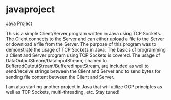 # javaproject
Java Project

This is a simple Client/Server program written in Java using TCP Sockets. The Client connects to the Server and can either
upload a file to the Server or download a file from the Server. The purpose of this program was to demonstrate 
the usage of TCP Sockets in Java. The basics of programming a Client and Server program using TCP Sockets is covered. 
The usage of DataOutputStream/DataInputStream, chained to BufferedOutputStream/BufferedInputStream, are included as 
well to send/receive strings between the Client and Server and to send bytes for sending file content between the Client 
and Server. 

I am also starting another project in Java that will utilize OOP principles as well as TCP Sockets, multi-threading, etc. 
Stay tuned!
